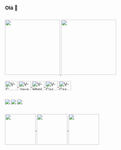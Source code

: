 ### Olá 👋

##

<div>
  <a href="https://github.com/VictorHugoMA">
  <img height="180em" src="https://github-readme-stats.vercel.app/api?username=VictorHugoMA&show_icons=true&theme=dark&include_all_commits=true&count_private=true"/>
  <img height="180em" src="https://github-readme-stats.vercel.app/api/top-langs/?username=VictorHugoMA&exclude_repo=Trabalho_Prolog,Trabalho_POO2&langs_count=8&layout=compact&langs_count=7&theme=dark"/>
</div>
 
 <div style="display: inline_block"><br>
  <img align="center" alt="V-C" height="30" width="40" src="https://cdn.jsdelivr.net/gh/devicons/devicon/icons/c/c-original.svg">
  <img align="center" alt="V-Java" height="30" width="40" src="https://cdn.jsdelivr.net/gh/devicons/devicon/icons/java/java-original.svg">
  <img align="center" alt="V-Html" height="30" width="40" src="https://cdn.jsdelivr.net/gh/devicons/devicon/icons/html5/html5-original.svg">
  <img align="center" alt="V-Css" height="30" width="40" src="https://cdn.jsdelivr.net/gh/devicons/devicon/icons/css3/css3-original.svg" />
  <img align="center" alt="V-Css" height="30" width="40" src="https://cdn.jsdelivr.net/gh/devicons/devicon/icons/javascript/javascript-original.svg" />
</div>
 
 ##
 
 <div> 
  <a href="https://www.linkedin.com/in/victor-hugo-martins-alves" target="_blank"><img src="https://img.shields.io/badge/-LinkedIn-%230077B5?style=for-the-badge&logo=linkedin&logoColor=white" target="_blank"></a> 
   <a href = "mailto:victorhugomalves01@gmail.com"><img src="https://img.shields.io/badge/-Gmail-%23333?style=for-the-badge&logo=gmail&logoColor=white" target="_blank"></a>
  <a href="https://www.instagram.com/_v1ctor.hugo_/" target="_blank"><img src="https://img.shields.io/badge/-Instagram-%23E4405F?style=for-the-badge&logo=instagram&logoColor=white" target="_blank"></a>
</div>
 
  ##
 
 <div>
  <a href="https://github.com/VictorHugoMA/UFU_repositorio">
  <img align="center" height="100em" src="https://github-readme-stats.vercel.app/api/pin/?username=VictorHugoMA&repo=UFU_repositorio&theme=dark">
  <a href="https://github.com/VictorHugoMA/TrabalhoPPI">
  <img align="center" height="100em" src="https://github-readme-stats.vercel.app/api/pin/?username=VictorHugoMA&repo=TrabalhoPPI&theme=dark">
   <a href="https://github.com/VictorHugoMA/Trabalho_POO1">
  <img align="center" height="100em" src="https://github-readme-stats.vercel.app/api/pin/?username=VictorHugoMA&repo=Trabalho_POO1&theme=dark">
 </div>
